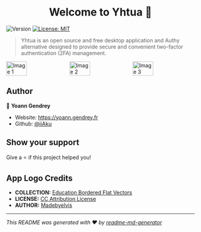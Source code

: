 <h1 align="center">Welcome to Yhtua 👋</h1>
<p>
  <img alt="Version" src="https://img.shields.io/badge/version-1.0.0-blue.svg?cacheSeconds=2592000" />
  <a href="#" target="_blank">
    <img alt="License: MIT" src="https://img.shields.io/badge/License-MIT-yellow.svg" />
  </a>
</p>

> Yhtua is an open source and free desktop application and Authy alternative designed to provide secure and convenient two-factor authentication (2FA) management.

<div style="display: flex; justify-content: space-between;">
  <img src="https://github.com/iiAku/Yhtua/assets/21042952/cd9da689-2e3c-4412-8a3f-08c662874948" alt="Image 1" style="width: 33%;">
  <img src="https://github.com/iiAku/Yhtua/assets/21042952/e48e4fe1-49c0-476e-bef3-82e4994c9c78" alt="Image 2" style="width: 33%;">
  <img src="https://github.com/iiAku/Yhtua/assets/21042952/d267da58-1684-4f1a-bd89-ebaa7719195e" alt="Image 3" style="width: 33%;">
</div>

## Author

👤 **Yoann Gendrey**

- Website: https://yoann.gendrey.fr
- Github: [@iiAku](https://github.com/iiAku)

## Show your support

Give a ⭐️ if this project helped you!

## App Logo Credits

- **COLLECTION:** [Education Bordered Flat Vectors](https://www.svgrepo.com/collection/education-bordered-flat-vectors/)
- **LICENSE:** [CC Attribution License](https://www.svgrepo.com/page/licensing/#CC%20Attribution)
- **AUTHOR:** [Madebyelvis](https://www.svgrepo.com/author/Madebyelvis/)

---

_This README was generated with ❤️ by [readme-md-generator](https://github.com/kefranabg/readme-md-generator)_
